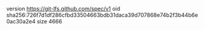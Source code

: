 version https://git-lfs.github.com/spec/v1
oid sha256:726f7d1df286cfbd33504663bdb31daca39d707868e74b2f3b44b6e0ac30a2e4
size 4666
